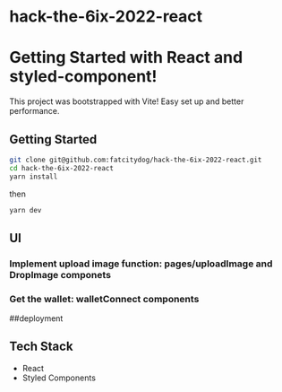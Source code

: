# hack-the-6ix-2022-react
# Getting Started with React and styled-component!

This project was bootstrapped with Vite! Easy set up and better performance.

## Getting Started

```bash
git clone git@github.com:fatcitydog/hack-the-6ix-2022-react.git
cd hack-the-6ix-2022-react
yarn install
```
then

```bash
yarn dev
```


## UI 
### Implement upload image function: pages/uploadImage and DropImage componets

### Get the wallet: walletConnect components


##deployment


## Tech Stack

- React
- Styled Components

